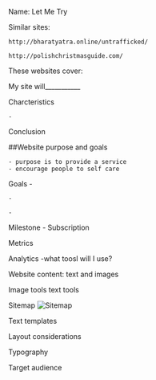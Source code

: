 Name: Let Me Try

Similar sites:

	http://bharatyatra.online/untrafficked/
 
    http://polishchristmasguide.com/



These websites cover:




My site will___________


Charcteristics

    -
Conclusion

##Website purpose and goals

    - purpose is to provide a service
    - encourage people to self care

Goals
    - 
    
    - 
    
	- 
    

Milestone
    - Subscription

Metrics

Analytics
    -what toosl will I use?

Website content: text and images

Image tools
text tools

Sitemap
![Sitemap](https://github.com/QuayJ/LetMeTry/blob/bbd1334a49683ea6fd65faa5664e6f6054f3a968/gloomap_a80876dd.png)

 
 
Text templates

Layout considerations

Typography

Target audience

